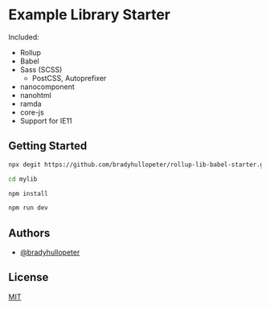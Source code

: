
# Example Library Starter

Included:
- Rollup
- Babel
- Sass (SCSS)
    - PostCSS, Autoprefixer
- nanocomponent
- nanohtml
- ramda
- core-js
- Support for IE11

## Getting Started
```bash
npx degit https://github.com/bradyhullopeter/rollup-lib-babel-starter.git my-lib
```

```bash
cd mylib
```

```bash
npm install
```

```bash
npm run dev
```

## Authors

- [@bradyhullopeter](https://github.com/bradyhullopeter)

## License

[MIT](https://choosealicense.com/licenses/mit/)

